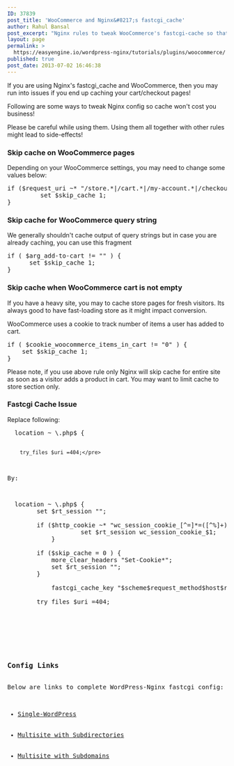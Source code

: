 ```yaml
---
ID: 37839
post_title: 'WooCommerce and Nginx&#8217;s fastcgi_cache'
author: Rahul Bansal
post_excerpt: "Nginx rules to tweak WooCommerce's fastcgi-cache so that you won't end up caching store incorrectly."
layout: page
permalink: >
  https://easyengine.io/wordpress-nginx/tutorials/plugins/woocommerce/
published: true
post_date: 2013-07-02 16:46:38
---
```

If you are using Nginx's fastcgi_cache and WooCommerce, then you may run into issues if you end up caching your cart/checkout pages!

Following are some ways to tweak Nginx config so cache won't cost you business!

Please be careful while using them. Using them all together with other rules might lead to side-effects!
<h3>Skip cache on WooCommerce pages</h3>
Depending on your WooCommerce settings, you may need to change some values below:
<pre class="no-highlight">if ($request_uri ~* "/store.*|/cart.*|/my-account.*|/checkout.*|/addons.*") {
         set $skip_cache 1;
}</pre>
<h3>Skip cache for WooCommerce query string</h3>
We generally shouldn't cache output of query strings but in case you are already caching, you can use this fragment
<pre class="no-highlight">if ( $arg_add-to-cart != "" ) { 
      set $skip_cache 1;
}</pre>
<h3>Skip cache when WooCommerce cart is not empty</h3>
If you have a heavy site, you may to cache store pages for fresh visitors. Its always good to have fast-loading store as it might impact conversion.

WooCommerce uses a cookie to track number of items a user has added to cart.
<pre class="no-highlight">if ( $cookie_woocommerce_items_in_cart != "0" ) {	
	set $skip_cache 1;
}</pre>
Please note, if you use above rule only Nginx will skip cache for entire site as soon as a visitor adds a product in cart. You may want to limit cache to store section only.
<h3>Fastcgi Cache Issue</h3>
Replace following:
<pre class="no-highlight">	location ~ \.php$ {

		try_files $uri =404;</pre>
By:
<pre class="no-highlight">	location ~ \.php$ {
	 	set $rt_session "";

		if ($http_cookie ~* "wc_session_cookie_[^=]*=([^%]+)%7C") {
               		set $rt_session wc_session_cookie_$1;
       		}	

		if ($skip_cache = 0 ) {
			more_clear_headers "Set-Cookie*";
			set $rt_session "";
		}

	        fastcgi_cache_key "$scheme$request_method$host$request_uri$rt_session";

		try_files $uri =404;</pre>
&nbsp;
<h3>Config Links</h3>
Below are links to complete WordPress-Nginx fastcgi config:
<ul>
	<li><a href="https://easyengine.io/wordpress-nginx/tutorials/single-site/fastcgi-cache-with-purging/"><span>Single-WordPress</span></a></li>
	<li><a href="https://easyengine.io/wordpress-nginx/tutorials/multisite/subdirectories/fastcgi-cache-with-purging/">Multisite with Subdirectories</a></li>
	<li><a href="https://easyengine.io/wordpress-nginx/tutorials/multisite/subdomains/fastcgi-cache-with-purging/">Multisite with Subdomains</a></li>
</ul>